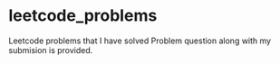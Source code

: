 # leetcode_problems
Leetcode problems that I have solved 
Problem question along with my submision is provided.
